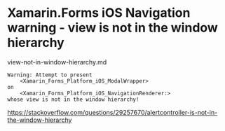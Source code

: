 # Xamarin.Forms iOS Navigation warning - view is not in the window hierarchy

view-not-in-window-hierarchy.md

    Warning: Attempt to present     
        <Xamarin_Forms_Platform_iOS_ModalWrapper> 
    on 
        <Xamarin_Forms_Platform_iOS_NavigationRenderer:> 
    whose view is not in the window hierarchy!

https://stackoverflow.com/questions/29257670/alertcontroller-is-not-in-the-window-hierarchy